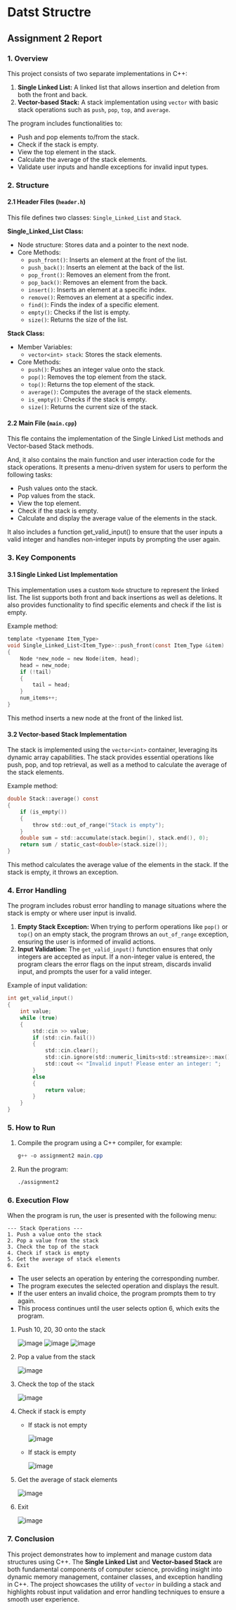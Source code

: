 # Datst Structre
## Assignment 2 Report

### 1. Overview
This project consists of two separate implementations in C++:
1. **Single Linked List:** A linked list that allows insertion and deletion from both the front and back.
2. **Vector-based Stack:** A stack implementation using `vector` with basic stack operations such as `push`, `pop`, `top`, and `average`.

The program includes functionalities to:
- Push and pop elements to/from the stack.
- Check if the stack is empty.
- View the top element in the stack.
- Calculate the average of the stack elements.
- Validate user inputs and handle exceptions for invalid input types.

### 2. Structure
#### 2.1 Header Files (`header.h`)
This file defines two classes: `Single_Linked_List` and `Stack`.

**Single_Linked_List Class:**
- Node structure: Stores data and a pointer to the next node.
- Core Methods:
  - `push_front()`: Inserts an element at the front of the list.
  - `push_back()`: Inserts an element at the back of the list.
  - `pop_front()`: Removes an element from the front.
  - `pop_back()`: Removes an element from the back.
  - `insert()`: Inserts an element at a specific index.
  - `remove()`: Removes an element at a specific index.
  - `find()`: Finds the index of a specific element.
  - `empty()`: Checks if the list is empty.
  - `size()`: Returns the size of the list.


**Stack Class:**
- Member Variables:
  - `vector<int> stack`: Stores the stack elements.
- Core Methods:
  - `push()`: Pushes an integer value onto the stack.
  - `pop()`: Removes the top element from the stack.
  - `top()`: Returns the top element of the stack.
  - `average()`: Computes the average of the stack elements.
  - `is_empty()`: Checks if the stack is empty.
  - `size()`: Returns the current size of the stack.


#### 2.2 Main File (`main.cpp`)
This fle contains the implementation of the Single Linked List methods and Vector-based Stack methods.

And, it also contains the main function and user interaction code for the stack operations. It presents a menu-driven system for users to perform the following tasks:

- Push values onto the stack.
- Pop values from the stack.
- View the top element.
- Check if the stack is empty.
- Calculate and display the average value of the elements in the stack.

It also includes a function get_valid_input() to ensure that the user inputs a valid integer and handles non-integer inputs by prompting the user again.

### 3. Key Components

#### 3.1 Single Linked List Implementation

This implementation uses a custom `Node` structure to represent the linked list. The list supports both front and back insertions as well as deletions. It also provides functionality to find specific elements and check if the list is empty.

Example method:
```c
template <typename Item_Type>
void Single_Linked_List<Item_Type>::push_front(const Item_Type &item)
{
    Node *new_node = new Node(item, head);
    head = new_node;
    if (!tail)
    {
        tail = head;
    }
    num_items++;
}
```
This method inserts a new node at the front of the linked list.

#### 3.2 Vector-based Stack Implementation

The stack is implemented using the `vector<int>` container, leveraging its dynamic array capabilities. The stack provides essential operations like push, pop, and top retrieval, as well as a method to calculate the average of the stack elements.

Example method:
```c
double Stack::average() const
{
    if (is_empty())
    {
        throw std::out_of_range("Stack is empty");
    }
    double sum = std::accumulate(stack.begin(), stack.end(), 0);
    return sum / static_cast<double>(stack.size());
}
```
This method calculates the average value of the elements in the stack. If the stack is empty, it throws an exception.

### 4. Error Handling
The program includes robust error handling to manage situations where the stack is empty or where user input is invalid.

1. **Empty Stack Exception:** When trying to perform operations like `pop()` or `top(`) on an empty stack, the program throws an `out_of_range` exception, ensuring the user is informed of invalid actions.
2. **Input Validation:** The `get_valid_input()` function ensures that only integers are accepted as input. If a non-integer value is entered, the program clears the error flags on the input stream, discards invalid input, and prompts the user for a valid integer.

Example of input validation:
```c
int get_valid_input()
{
    int value;
    while (true)
    {
        std::cin >> value;
        if (std::cin.fail())
        {
            std::cin.clear();
            std::cin.ignore(std::numeric_limits<std::streamsize>::max(), '\n');
            std::cout << "Invalid input! Please enter an integer: ";
        }
        else
        {
            return value;
        }
    }
}
```

### 5. How to Run
1. Compile the program using a C++ compiler, for example:
   ```css
   g++ -o assignment2 main.cpp
   ```
3. Run the program:
   ```bash
   ./assignment2
   ```

### 6. Execution Flow
When the program is run, the user is presented with the following menu:
```
--- Stack Operations ---
1. Push a value onto the stack
2. Pop a value from the stack
3. Check the top of the stack
4. Check if stack is empty
5. Get the average of stack elements
6. Exit
```

- The user selects an operation by entering the corresponding number.
- The program executes the selected operation and displays the result.
- If the user enters an invalid choice, the program prompts them to try again.
- This process continues until the user selects option 6, which exits the program.

1. Push 10, 20, 30 onto the stack
   
   ![image](https://github.com/user-attachments/assets/b990b0e7-2ae1-456b-8d62-bfd1d52b95ca)
   ![image](https://github.com/user-attachments/assets/7f4cee18-d889-4fa9-a7bd-709758e8c1db)
   ![image](https://github.com/user-attachments/assets/6f623536-bcea-43bb-ae03-07770337dedd)

2. Pop a value from the stack
   
   ![image](https://github.com/user-attachments/assets/275f12cb-a0fb-4c86-beab-f4b086a9a461)

3. Check the top of the stack
   
   ![image](https://github.com/user-attachments/assets/23c0bb22-faaa-4380-bf9d-a9592321ccf5)

4. Check if stack is empty

   - If stack is not empty
     
     ![image](https://github.com/user-attachments/assets/53c38571-bac6-4752-856c-b669d868cf0a)

   - If stack is empty
     
     ![image](https://github.com/user-attachments/assets/535753b4-37f4-4161-9f61-537fd8c29a00)

5. Get the average of stack elements
   
   ![image](https://github.com/user-attachments/assets/4b68ad83-7ea7-40bd-baf8-521fbfa88faf)

6. Exit
   
   ![image](https://github.com/user-attachments/assets/aeb60a50-2144-4c71-85be-a4fc40bf5b41)


### 7. Conclusion
This project demonstrates how to implement and manage custom data structures using C++. The **Single Linked List** and **Vector-based Stack** are both fundamental components of computer science, providing insight into dynamic memory management, container classes, and exception handling in C++. The project showcases the utility of `vector` in building a stack and highlights robust input validation and error handling techniques to ensure a smooth user experience.
